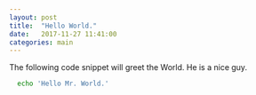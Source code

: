 ```yaml
---
layout: post
title:  "Hello World."
date:   2017-11-27 11:41:00
categories: main
---
```


The following code snippet will greet the World. He is a nice guy.

```bash
  echo 'Hello Mr. World.'
```
